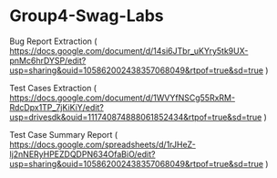 # **Group4-Swag-Labs**

Bug Report Extraction ( https://docs.google.com/document/d/14si6JTbr_uKYry5tk9UX-pnMc6hrDYSP/edit?usp=sharing&ouid=105862002438357068049&rtpof=true&sd=true )



Test Cases Extraction ( https://docs.google.com/document/d/1WVYfNSCg55RxRM-RdcDpx1TP_7jKiKiY/edit?usp=drivesdk&ouid=111740874888061852434&rtpof=true&sd=true )

Test Case Summary Report ( https://docs.google.com/spreadsheets/d/1rJHeZ-lj2nNERyHPEZDQDPN634OfaBiO/edit?usp=sharing&ouid=105862002438357068049&rtpof=true&sd=true )
